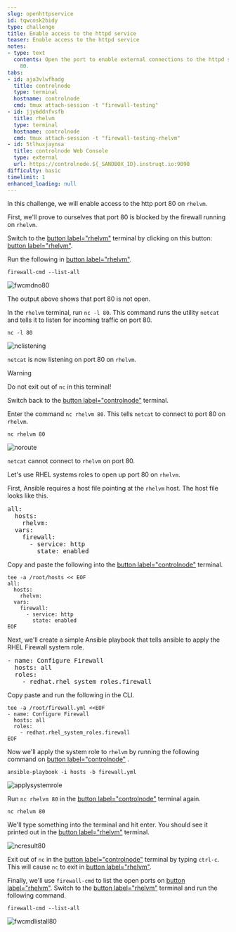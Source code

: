 ```yaml
---
slug: openhttpservice
id: tqwcosk2bidy
type: challenge
title: Enable access to the httpd service
teaser: Enable access to the httpd service
notes:
- type: text
  contents: Open the port to enable external connections to the httpd service on port
    80.
tabs:
- id: aja3vlwfhadg
  title: controlnode
  type: terminal
  hostname: controlnode
  cmd: tmux attach-session -t "firewall-testing"
- id: jjy6ddnfvsfb
  title: rhelvm
  type: terminal
  hostname: controlnode
  cmd: tmux attach-session -t "firewall-testing-rhelvm"
- id: 5tlhuxjaynsa
  title: controlnode Web Console
  type: external
  url: https://controlnode.${_SANDBOX_ID}.instruqt.io:9090
difficulty: basic
timelimit: 1
enhanced_loading: null
---
```


In this challenge, we will enable access to the http port 80 on `rhelvm`.

First, we'll prove to ourselves that port 80 is blocked by the firewall running on `rhelvm`.

Switch to the [button label="rhelvm"](tab-1) terminal by clicking on this button: [button label="rhelvm"](tab-1).

Run the following in [button label="rhelvm"](tab-1).

```bash,run
firewall-cmd --list-all
```

![fwcmdno80](../assets/fwcmdno80.png)

The output above shows that port 80 is not open.

In the `rhelvm` terminal, run `nc -l 80`. This command runs the utility `netcat` and tells it to listen for incoming traffic on port 80.

```bash,run
nc -l 80
```

![nclistening](../assets/nclistening.png)

`netcat` is now listening on port 80 on `rhelvm`.

> [!WARNING]
> Do not exit out of `nc` in this terminal!

Switch back to the [button label="controlnode"](tab-0) terminal.

Enter the command `nc rhelvm 80`. This tells `netcat` to connect to port 80 on `rhelvm`.

```bash,run
nc rhelvm 80
```

![noroute](../assets/no-route.png)

`netcat` cannot connect to `rhelvm` on port 80.

Let's use RHEL systems roles to open up port 80 on `rhelvm`.

First, Ansible requires a host file pointing at the `rhelvm` host. The host file looks like this.

<pre>
all:
  hosts:
    rhelvm:
  vars:
    firewall:
      - service: http
        state: enabled
</pre>

Copy and paste the following into the [button label="controlnode"](tab-0) terminal.

```bash,run
tee -a /root/hosts << EOF
all:
  hosts:
    rhelvm:
  vars:
    firewall:
      - service: http
        state: enabled
EOF
```

Next, we'll create a simple Ansible playbook that tells ansible to apply the RHEL Firewall system role.

<pre>
- name: Configure Firewall
  hosts: all
  roles:
    - redhat.rhel_system_roles.firewall
</pre>

Copy paste and run the following in the CLI.

```bash,run
tee -a /root/firewall.yml <<EOF
- name: Configure Firewall
  hosts: all
  roles:
    - redhat.rhel_system_roles.firewall
EOF
```

Now we'll apply the system role to `rhelvm` by running the following command on [button label="controlnode"](tab-0) .

```bash,run
ansible-playbook -i hosts -b firewall.yml
```

![applysystemrole](../assets/applysystemrole.png)

Run `nc rhelvm 80` in the [button label="controlnode"](tab-0) terminal again.

```bash,run
nc rhelvm 80
```

We'll type something into the terminal and hit enter. You should see it printed out in the [button label="rhelvm"](tab-1) terminal.

![ncresult80](../assets/ncport80.png)

Exit out of `nc` in the [button label="controlnode"](tab-0) terminal by typing `ctrl-c`. This will cause `nc` to exit in [button label="rhelvm"](tab-1).

Finally, we'll use `firewall-cmd` to list the open ports on [button label="rhelvm"](tab-1). Switch to the [button label="rhelvm"](tab-1) terminal and run the following command.

```bash,run
firewall-cmd --list-all
```

![fwcmdlistall80](../assets/fwcmdlistall80.png)
